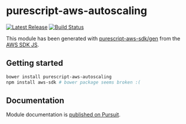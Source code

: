 # purescript-aws-autoscaling

[![Latest Release](https://pursuit.purescript.org/packages/purescript-aws-autoscaling/badge)](https://pursuit.purescript.org/packages/purescript-aws-autoscaling)
[![Build Status](https://app.wercker.com/status/5909b9e96d1080804b17a28f72f87b6b/s/master)](https://app.wercker.com/project/byKey/5909b9e96d1080804b17a28f72f87b6b)

This module has been generated with [purescript-aws-sdk/gen](https://github.com/purescript-aws-sdk/gen) from the [AWS SDK JS](https://github.com/aws/aws-sdk-js).

## Getting started

```sh
bower install purescript-aws-autoscaling
npm install aws-sdk # bower package seems broken :(
```

## Documentation

Module documentation is [published on Pursuit](http://pursuit.purescript.org/packages/purescript-aws-autoscaling).
